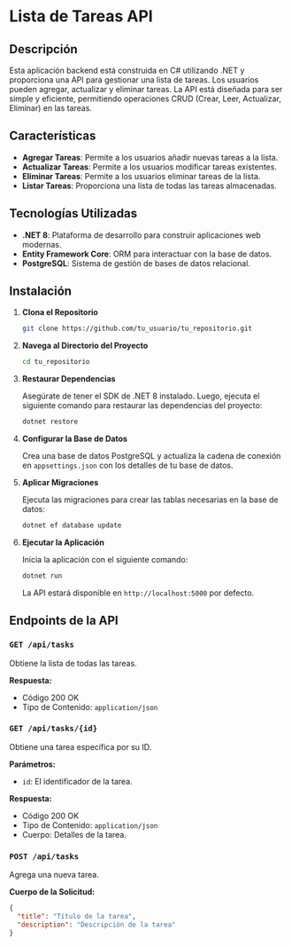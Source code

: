 # Lista de Tareas API

## Descripción

Esta aplicación backend está construida en C# utilizando .NET y proporciona una API para gestionar una lista de tareas. Los usuarios pueden agregar, actualizar y eliminar tareas. La API está diseñada para ser simple y eficiente, permitiendo operaciones CRUD (Crear, Leer, Actualizar, Eliminar) en las tareas.

## Características

- **Agregar Tareas**: Permite a los usuarios añadir nuevas tareas a la lista.
- **Actualizar Tareas**: Permite a los usuarios modificar tareas existentes.
- **Eliminar Tareas**: Permite a los usuarios eliminar tareas de la lista.
- **Listar Tareas**: Proporciona una lista de todas las tareas almacenadas.

## Tecnologías Utilizadas

- **.NET 8**: Plataforma de desarrollo para construir aplicaciones web modernas.
- **Entity Framework Core**: ORM para interactuar con la base de datos.
- **PostgreSQL**: Sistema de gestión de bases de datos relacional.

## Instalación

1. **Clona el Repositorio**

    ```bash
    git clone https://github.com/tu_usuario/tu_repositorio.git
    ```

2. **Navega al Directorio del Proyecto**

    ```bash
    cd tu_repositorio
    ```

3. **Restaurar Dependencias**

    Asegúrate de tener el SDK de .NET 8 instalado. Luego, ejecuta el siguiente comando para restaurar las dependencias del proyecto:

    ```bash
    dotnet restore
    ```

4. **Configurar la Base de Datos**

    Crea una base de datos PostgreSQL y actualiza la cadena de conexión en `appsettings.json` con los detalles de tu base de datos.

5. **Aplicar Migraciones**

    Ejecuta las migraciones para crear las tablas necesarias en la base de datos:

    ```bash
    dotnet ef database update
    ```

6. **Ejecutar la Aplicación**

    Inicia la aplicación con el siguiente comando:

    ```bash
    dotnet run
    ```

    La API estará disponible en `http://localhost:5000` por defecto.

## Endpoints de la API

### `GET /api/tasks`

Obtiene la lista de todas las tareas.

**Respuesta:**

- Código 200 OK
- Tipo de Contenido: `application/json`

### `GET /api/tasks/{id}`

Obtiene una tarea específica por su ID.

**Parámetros:**

- `id`: El identificador de la tarea.

**Respuesta:**

- Código 200 OK
- Tipo de Contenido: `application/json`
- Cuerpo: Detalles de la tarea.

### `POST /api/tasks`

Agrega una nueva tarea.

**Cuerpo de la Solicitud:**

```json
{
  "title": "Título de la tarea",
  "description": "Descripción de la tarea"
}
